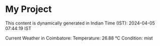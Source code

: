 # My Project

This content is dynamically generated in Indian Time (IST): 2024-04-05 07:44:19 IST


Current Weather in Coimbatore:
Temperature: 26.88 °C
Condition: mist
